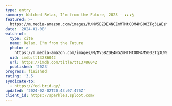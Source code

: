 ```yaml
---
type: entry
summary: Watched Relax, I'm from the Future, 2023 - ★★★½
featured: >-
  https://m.media-amazon.com/images/M/MV5BZDE4NGZmMTMtODM4MS00ZTg3LWEzM2YtM2JkNmQxOGIyMjcxXkEyXkFqcGdeQXVyNzc0MTgzMzU@._V1_SX300.jpg
date: '2024-01-08'
watch-of:
  type: cite
  name: Relax, I'm from the Future
  photo: >-
    https://m.media-amazon.com/images/M/MV5BZDE4NGZmMTMtODM4MS00ZTg3LWEzM2YtM2JkNmQxOGIyMjcxXkEyXkFqcGdeQXVyNzc0MTgzMzU@._V1_SX300.jpg
  uid: imdb:tt13786042
  url: https://imdb.com/title/tt13786042
  published: '2023'
progress: finished
rating: '3.5'
syndicate-to:
  - https://fed.brid.gy/
updated: '2024-02-02T20:43:07.476Z'
client_id: https://sparkles.sploot.com/
---
```

